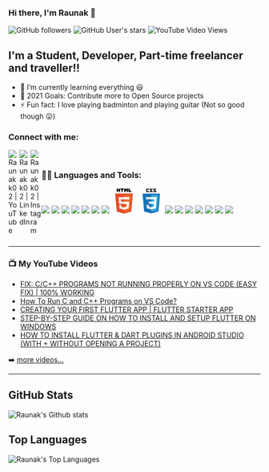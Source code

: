 ### Hi there, I'm Raunak 👋

<span><img alt="GitHub followers" src="https://img.shields.io/github/followers/Raunakk02?color=%232088FF&logo=Github&style=for-the-badge"></span>
<span><img alt="GitHub User's stars" src="https://img.shields.io/github/stars/Raunakk02?logo=Github&style=for-the-badge"></span>
<span><img alt="YouTube Video Views" src="https://img.shields.io/youtube/views/l8g8GvqMxHc?color=%23FF0000&logo=Youtube&style=for-the-badge"></span>

## I'm a Student, Developer, Part-time freelancer and traveller!! 

- 🌱 I’m currently learning everything 😃 
- 🥅 2021 Goals: Contribute more to Open Source projects
- ⚡ Fun fact: I love playing badminton and playing guitar (Not so good though 😛)


### Connect with me:

[<img align="left" alt="Raunakk02 | YouTube" width="22px" src="https://cdn.jsdelivr.net/npm/simple-icons@v3/icons/youtube.svg" />][youtube]
[<img align="left" alt="Raunakk02 | LinkedIn" width="22px" src="https://cdn.jsdelivr.net/npm/simple-icons@v3/icons/linkedin.svg" />][linkedin]
[<img align="left" alt="Raunakk02 | Instagram" width="22px" src="https://cdn.jsdelivr.net/npm/simple-icons@v3/icons/instagram.svg" />][instagram]

<br />

### 👨‍💻 Languages and Tools:

<code><img height="50" src="https://cdn.iconscout.com/icon/free/png-512/c-programming-569564.png"></code>
<code><img height="50" src="https://upload.wikimedia.org/wikipedia/commons/thumb/1/18/ISO_C%2B%2B_Logo.svg/306px-ISO_C%2B%2B_Logo.svg.png"></code>
<code><img height="50" src="https://cdn3.iconfinder.com/data/icons/logos-and-brands-adobe/512/267_Python-512.png"></code>
<code><img height="50" src="https://www.freepnglogos.com/uploads/javascript-png/javascript-vector-logo-yellow-png-transparent-javascript-vector-12.png"></code>
<code><img height="50" src="https://image.flaticon.com/icons/svg/2721/2721297.svg"></code>
<code><img height="50" src="https://colab.research.google.com/img/colab_favicon_256px.png"></code>
<code><img height="50" src="https://image.flaticon.com/icons/svg/1680/1680899.svg"></code>
<code><img height="50" src="https://raw.githubusercontent.com/github/explore/80688e429a7d4ef2fca1e82350fe8e3517d3494d/topics/html/html.png"></code>
<code><img height="50" src="https://raw.githubusercontent.com/github/explore/80688e429a7d4ef2fca1e82350fe8e3517d3494d/topics/css/css.png"></code>
<code><img height="50" src="https://cdn.icon-icons.com/icons2/2107/PNG/512/file_type_flutter_icon_130599.png"></code>
<code><img height="50" src="https://avatars1.githubusercontent.com/u/1609975?s=200&v=4"></code>
<code><img height="50" src="https://cdn.icon-icons.com/icons2/1381/PNG/128/visualstudiocode_93981.png"></code>
<code><img height="50" src="https://cdn.icon-icons.com/icons2/2699/PNG/128/firebase_logo_icon_171157.png"></code>
<code><img height="50" src="https://cdn.icon-icons.com/icons2/1243/PNG/128/adobephotoshopicon_84144.png"></code>
<code><img height="50" src="https://cdn.icon-icons.com/icons2/1243/PNG/128/adobepremiereicon_84147.png"></code>
<code><img height="50" src="https://cdn.icon-icons.com/icons2/1243/PNG/128/adobeaftereffectsicon_84141.png"></code>

<br />
<br />

---

### 📺 My YouTube Videos

<!-- YOUTUBE:START -->
- [FIX: C/C++ PROGRAMS NOT RUNNING PROPERLY ON VS CODE (EASY FIX) | 100% WORKING](https://www.youtube.com/watch?v=l8g8GvqMxHc)
- [How To Run C and C++ Programs on VS Code?](https://www.youtube.com/watch?v=PgjXZCdy0uc)
- [CREATING YOUR FIRST FLUTTER APP | FLUTTER STARTER APP](https://www.youtube.com/watch?v=SF-VETXmhpE)
- [STEP-BY-STEP GUIDE ON HOW TO INSTALL AND SETUP FLUTTER ON WINDOWS](https://www.youtube.com/watch?v=8JhLCFUDjkU)
- [HOW TO INSTALL FLUTTER & DART PLUGINS IN ANDROID STUDIO (WITH + WITHOUT OPENING A PROJECT)](https://www.youtube.com/watch?v=UIJVXIHHvKE)
<!-- YOUTUBE:END -->

➡️ [more videos...](https://www.youtube.com/channel/UCxfiXRkX31TNqaIpNtAIsUg)

---

## GitHub Stats
<img alt="Raunak's Github stats" src="https://github-readme-stats.vercel.app/api?username=Raunakk02&&show_icons=true&count_private=true&theme=radical"/>

## Top Languages
<img alt="Raunak's Top Languages" src="https://github-readme-stats.vercel.app/api/top-langs/?username=Raunakk02"/>

[youtube]: https://www.youtube.com/channel/UCxfiXRkX31TNqaIpNtAIsUg
[instagram]: https://www.instagram.com/raunak_k02/
[linkedin]: https://www.linkedin.com/in/raunak-kumar-8a4397194/

<br />
